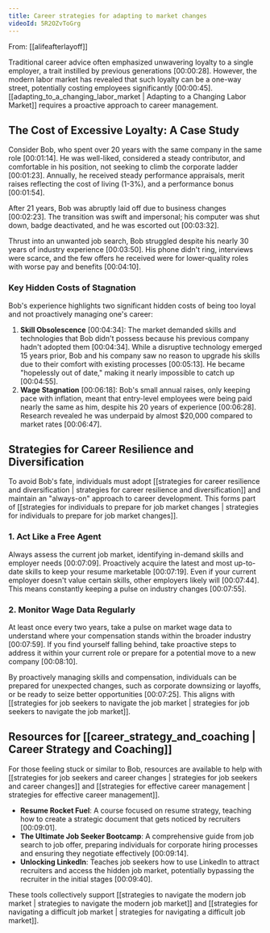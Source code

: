 ```yaml
---
title: Career strategies for adapting to market changes
videoId: 5R2OZvToGrg
---
```


From: [[alifeafterlayoff]] <br/> 

Traditional career advice often emphasized unwavering loyalty to a single employer, a trait instilled by previous generations <a class="yt-timestamp" data-t="00:00:28">[00:00:28]</a>. However, the modern labor market has revealed that such loyalty can be a one-way street, potentially costing employees significantly <a class="yt-timestamp" data-t="00:00:45">[00:00:45]</a>. [[adapting_to_a_changing_labor_market | Adapting to a Changing Labor Market]] requires a proactive approach to career management.

## The Cost of Excessive Loyalty: A Case Study

Consider Bob, who spent over 20 years with the same company in the same role <a class="yt-timestamp" data-t="00:01:14">[00:01:14]</a>. He was well-liked, considered a steady contributor, and comfortable in his position, not seeking to climb the corporate ladder <a class="yt-timestamp" data-t="00:01:23">[00:01:23]</a>. Annually, he received steady performance appraisals, merit raises reflecting the cost of living (1-3%), and a performance bonus <a class="yt-timestamp" data-t="00:01:54">[00:01:54]</a>.

After 21 years, Bob was abruptly laid off due to business changes <a class="yt-timestamp" data-t="00:02:23">[00:02:23]</a>. The transition was swift and impersonal; his computer was shut down, badge deactivated, and he was escorted out <a class="yt-timestamp" data-t="00:03:32">[00:03:32]</a>.

Thrust into an unwanted job search, Bob struggled despite his nearly 30 years of industry experience <a class="yt-timestamp" data-t="00:03:50">[00:03:50]</a>. His phone didn't ring, interviews were scarce, and the few offers he received were for lower-quality roles with worse pay and benefits <a class="yt-timestamp" data-t="00:04:10">[00:04:10]</a>.

### Key Hidden Costs of Stagnation

Bob's experience highlights two significant hidden costs of being too loyal and not proactively managing one's career:

1.  **Skill Obsolescence** <a class="yt-timestamp" data-t="00:04:34">[00:04:34]</a>: The market demanded skills and technologies that Bob didn't possess because his previous company hadn't adopted them <a class="yt-timestamp" data-t="00:04:34">[00:04:34]</a>. While a disruptive technology emerged 15 years prior, Bob and his company saw no reason to upgrade his skills due to their comfort with existing processes <a class="yt-timestamp" data-t="00:05:13">[00:05:13]</a>. He became "hopelessly out of date," making it nearly impossible to catch up <a class="yt-timestamp" data-t="00:04:55">[00:04:55]</a>.
2.  **Wage Stagnation** <a class="yt-timestamp" data-t="00:06:18">[00:06:18]</a>: Bob's small annual raises, only keeping pace with inflation, meant that entry-level employees were being paid nearly the same as him, despite his 20 years of experience <a class="yt-timestamp" data-t="00:06:28">[00:06:28]</a>. Research revealed he was underpaid by almost $20,000 compared to market rates <a class="yt-timestamp" data-t="00:06:47">[00:06:47]</a>.

## Strategies for Career Resilience and Diversification

To avoid Bob's fate, individuals must adopt [[strategies for career resilience and diversification | strategies for career resilience and diversification]] and maintain an "always-on" approach to career development. This forms part of [[strategies for individuals to prepare for job market changes | strategies for individuals to prepare for job market changes]].

### 1. Act Like a Free Agent

Always assess the current job market, identifying in-demand skills and employer needs <a class="yt-timestamp" data-t="00:07:09">[00:07:09]</a>. Proactively acquire the latest and most up-to-date skills to keep your resume marketable <a class="yt-timestamp" data-t="00:07:19">[00:07:19]</a>. Even if your current employer doesn't value certain skills, other employers likely will <a class="yt-timestamp" data-t="00:07:44">[00:07:44]</a>. This means constantly keeping a pulse on industry changes <a class="yt-timestamp" data-t="00:07:55">[00:07:55]</a>.

### 2. Monitor Wage Data Regularly

At least once every two years, take a pulse on market wage data to understand where your compensation stands within the broader industry <a class="yt-timestamp" data-t="00:07:59">[00:07:59]</a>. If you find yourself falling behind, take proactive steps to address it within your current role or prepare for a potential move to a new company <a class="yt-timestamp" data-t="00:08:10">[00:08:10]</a>.

By proactively managing skills and compensation, individuals can be prepared for unexpected changes, such as corporate downsizing or layoffs, or be ready to seize better opportunities <a class="yt-timestamp" data-t="00:07:25">[00:07:25]</a>. This aligns with [[strategies for job seekers to navigate the job market | strategies for job seekers to navigate the job market]].

## Resources for [[career_strategy_and_coaching | Career Strategy and Coaching]]

For those feeling stuck or similar to Bob, resources are available to help with [[strategies for job seekers and career changes | strategies for job seekers and career changes]] and [[strategies for effective career management | strategies for effective career management]].

*   **Resume Rocket Fuel**: A course focused on resume strategy, teaching how to create a strategic document that gets noticed by recruiters <a class="yt-timestamp" data-t="00:09:01">[00:09:01]</a>.
*   **The Ultimate Job Seeker Bootcamp**: A comprehensive guide from job search to job offer, preparing individuals for corporate hiring processes and ensuring they negotiate effectively <a class="yt-timestamp" data-t="00:09:14">[00:09:14]</a>.
*   **Unlocking LinkedIn**: Teaches job seekers how to use LinkedIn to attract recruiters and access the hidden job market, potentially bypassing the recruiter in the initial stages <a class="yt-timestamp" data-t="00:09:40">[00:09:40]</a>.

These tools collectively support [[strategies to navigate the modern job market | strategies to navigate the modern job market]] and [[strategies for navigating a difficult job market | strategies for navigating a difficult job market]].